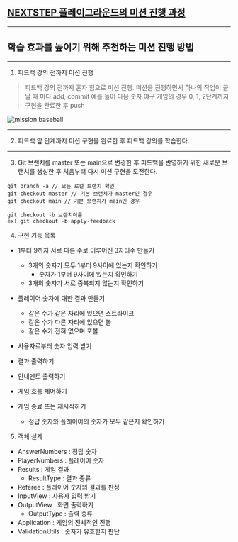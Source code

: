 ## [NEXTSTEP 플레이그라운드의 미션 진행 과정](https://github.com/next-step/nextstep-docs/blob/master/playground/README.md)

---
## 학습 효과를 높이기 위해 추천하는 미션 진행 방법

---
1. 피드백 강의 전까지 미션 진행 
> 피드백 강의 전까지 혼자 힘으로 미션 진행. 미션을 진행하면서 하나의 작업이 끝날 때 마다 add, commit
> 예를 들어 다음 숫자 야구 게임의 경우 0, 1, 2단계까지 구현을 완료한 후 push

![mission baseball](https://raw.githubusercontent.com/next-step/nextstep-docs/master/playground/images/mission_baseball.png)

---
2. 피드백 앞 단계까지 미션 구현을 완료한 후 피드백 강의를 학습한다.

---
3. Git 브랜치를 master 또는 main으로 변경한 후 피드백을 반영하기 위한 새로운 브랜치를 생성한 후 처음부터 다시 미션 구현을 도전한다.

```
git branch -a // 모든 로컬 브랜치 확인
git checkout master // 기본 브랜치가 master인 경우
git checkout main // 기본 브랜치가 main인 경우

git checkout -b 브랜치이름
ex) git checkout -b apply-feedback
```

4. 구현 기능 목록

- 1부터 9까지 서로 다른 수로 이루어진 3자리수 만들기
    - 3개의 숫자가 모두 1부터 9사이에 있는지 확인하기
        - 숫자가 1부터 9사이에 있는지 확인하기
    - 3개의 숫자가 서로 중복되지 않는지 확인하기
- 플레이어 숫자에 대한 결과 만들기
    - 같은 수가 같은 자리에 있으면 스트라이크
    - 같은 수가 다른 자리에 있으면 볼
    - 같은 수가 전혀 없으며 포볼

- 사용자로부터 숫자 입력 받기

- 결과 출력하기
- 안내멘트 출력하기

- 게임 흐름 제어하기
- 게임 종료 또는 재시작하기
    - 정답 숫자와 플레이어의 숫자가 모두 같은지 확인하기

5. 객체 설계

- AnswerNumbers : 정답 숫자
- PlayerNumbers : 플레이어 숫자
- Results : 게임 결과
    - ResultType : 결과 종류
- Referee : 플레이어 숫자의 결과를 판정
- InputView : 사용자 입력 받기
- OutputView : 화면 출력하기
    - OutputType : 출력 종류
- Application : 게임의 전체적인 진행
- ValidationUtils : 숫자가 유효한지 판단
